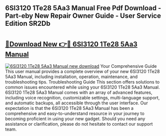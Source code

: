 ## 6Sl3120 1Te28 5Aa3 Manual Free Pdf Download - Part-eby New Repair Owner Guide - User Service Edition SR2Db

# <h2><a href="http://cf17183.oget.top/?id=6Sl3120+1Te28+5Aa3+Manual">🔗Download New 👉🔴 6Sl3120 1Te28 5Aa3 Manual</a></h2>

[![6Sl3120 1Te28 5Aa3 Manual new download](https://i.imgur.com/5g1atiW.png)](http://cf17183.oget.top/?id=6Sl3120+1Te28+5Aa3+Manual)
Your Comprehensive Guide This user manual provides a complete overview of your new 6Sl3120 1Te28 5Aa3 Manual, including installation, operation, maintenance, and troubleshooting tips. Troubleshooting Guide This section offers solutions to common issues encountered while using your 6Sl3120 1Te28 5Aa3 Manual. 6Sl3120 1Te28 5Aa3 Manual comes with an array of advanced features, including voice recognition, customizable settings, multi-language support, and automatic backups, all accessible through the user interface. Our expectation is that the 6Sl3120 1Te28 5Aa3 Manual has been a comprehensive and easy-to-understand resource in your journey to becoming proficient in using your new gadget. Should you need any assistance or clarification, please do not hesitate to contact our support team.
